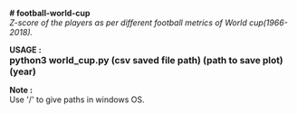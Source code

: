 <b># football-world-cup</b><br>
<i>Z-score of the players as per different football metrics of World cup(1966-2018).</i>


<b> USAGE : </b><br>
    <b><font size=3>python3 world_cup.py (csv saved file path) (path to save plot) (year) </font></b>
    
<b> Note : </b> <br>
    Use '/' to give paths in windows OS.
